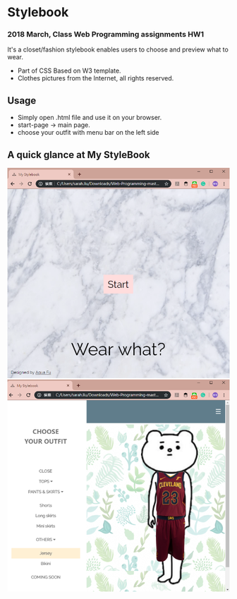 # Stylebook
### 2018 March, Class Web Programming assignments HW1

It's a closet/fashion stylebook enables users to choose and preview what to wear.

* Part of CSS Based on W3 template.
* Clothes pictures from the Internet, all rights reserved.


## Usage
* Simply open .html file and use it on your browser.
* start-page -> main page.
* choose your outfit with menu bar on the left side


## A quick glance at My StyleBook
![Entry Page](Stylebook_start.png)
![Main Page](Stylebook.png)
